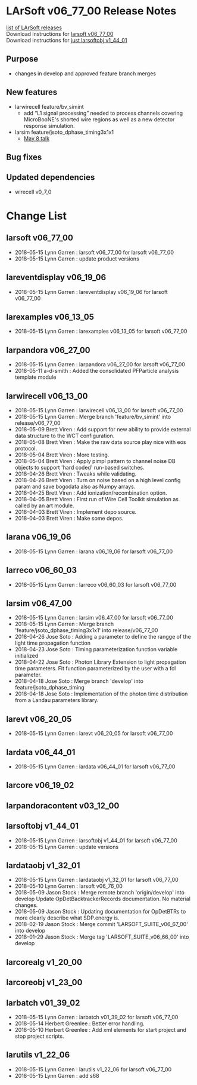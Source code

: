 # LArSoft v06_77_00 Release Notes



[list of LArSoft releases](LArSoft_release_list)  
Download instructions for [larsoft v06_77_00](http://scisoft.fnal.gov/scisoft/bundles/larsoft/v06_77_00/larsoft-v06_77_00.html)  
Download instructions for [just larsoftobj v1_44_01](http://scisoft.fnal.gov/scisoft/bundles/larsoftobj/v1_44_01/larsoftobj-v1_44_01.html)

## Purpose

-   changes in develop and approved feature branch merges

## New features

-   larwirecell feature/bv_simint
    -   add “L1 signal processing” needed to process channels covering MicroBooNE's shorted wire regions as well as a new detector response simulation.
-   larsim feature/jsoto_dphase_timing3x1x1
    -   [May 8 talk](https://indico.fnal.gov/event/17099/contribution/3/material/slides/0.pdf)

## Bug fixes

## Updated dependencies

-   wirecell v0_7_0

# Change List

## larsoft v06_77_00

-   2018-05-15 Lynn Garren : larsoft v06_77_00 for larsoft v06_77_00
-   2018-05-15 Lynn Garren : update product versions

## lareventdisplay v06_19_06

-   2018-05-15 Lynn Garren : lareventdisplay v06_19_06 for larsoft v06_77_00

## larexamples v06_13_05

-   2018-05-15 Lynn Garren : larexamples v06_13_05 for larsoft v06_77_00

## larpandora v06_27_00

-   2018-05-15 Lynn Garren : larpandora v06_27_00 for larsoft v06_77_00
-   2018-05-11 a-d-smith : Added the consolidated PFParticle analysis template module

## larwirecell v06_13_00

-   2018-05-15 Lynn Garren : larwirecell v06_13_00 for larsoft v06_77_00
-   2018-05-15 Lynn Garren : Merge branch 'feature/bv_simint' into release/v06_77_00
-   2018-05-09 Brett Viren : Add support for new ability to provide external data structure to the WCT configuration.
-   2018-05-08 Brett Viren : Make the raw data source play nice with eos protocol.
-   2018-05-04 Brett Viren : More testing.
-   2018-05-04 Brett Viren : Apply pimpl pattern to channel noise DB objects to support 'hard coded' run-based switches.
-   2018-04-26 Brett Viren : Tweaks while validating.
-   2018-04-26 Brett Viren : Turn on noise based on a high level config param and save bogodata also as Numpy arrays.
-   2018-04-25 Brett Viren : Add ionization/recombination option.
-   2018-04-05 Brett Viren : First run of Wire Cell Toolkit simulation as called by an art module.
-   2018-04-03 Brett Viren : Implement depo source.
-   2018-04-03 Brett Viren : Make some depos.

## larana v06_19_06

-   2018-05-15 Lynn Garren : larana v06_19_06 for larsoft v06_77_00

## larreco v06_60_03

-   2018-05-15 Lynn Garren : larreco v06_60_03 for larsoft v06_77_00

## larsim v06_47_00

-   2018-05-15 Lynn Garren : larsim v06_47_00 for larsoft v06_77_00
-   2018-05-15 Lynn Garren : Merge branch 'feature/jsoto_dphase_timing3x1x1' into release/v06_77_00
-   2018-04-26 Jose Soto : Adding a parameter to define the rangge of the light time propagation function
-   2018-04-23 Jose Soto : Timing parameterization function variable initialized
-   2018-04-22 Jose Soto : Photon Library Extension to light propagation time parameters. Fit function parameterized by the user with a fcl parameter.
-   2018-04-18 Jose Soto : Merge branch 'develop' into feature/jsoto_dphase_timing
-   2018-04-18 Jose Soto : Implementation of the photon time distribution from a Landau parameters library.

## larevt v06_20_05

-   2018-05-15 Lynn Garren : larevt v06_20_05 for larsoft v06_77_00

## lardata v06_44_01

-   2018-05-15 Lynn Garren : lardata v06_44_01 for larsoft v06_77_00

## larcore v06_19_02

## larpandoracontent v03_12_00

## larsoftobj v1_44_01

-   2018-05-15 Lynn Garren : larsoftobj v1_44_01 for larsoft v06_77_00
-   2018-05-15 Lynn Garren : update versions

## lardataobj v1_32_01

-   2018-05-15 Lynn Garren : lardataobj v1_32_01 for larsoft v06_77_00
-   2018-05-10 Lynn Garren : larsoft v06_76_00
-   2018-05-09 Jason Stock : Merge remote branch 'origin/develop' into develop Update OpDetBacktrackerRecords documentation. No material changes.
-   2018-05-09 Jason Stock : Updating documentation for OpDetBTRs to more clearly describe what SDP.energy is.
-   2018-02-19 Jason Stock : Merge commit 'LARSOFT_SUITE_v06_67_00' into develop
-   2018-01-29 Jason Stock : Merge tag 'LARSOFT_SUITE_v06_66_00' into develop

## larcorealg v1_20_00

## larcoreobj v1_23_00

## larbatch v01_39_02

-   2018-05-15 Lynn Garren : larbatch v01_39_02 for larsoft v06_77_00
-   2018-05-14 Herbert Greenlee : Better error handling.
-   2018-05-10 Herbert Greenlee : Add xml elements for start project and stop project scripts.

## larutils v1_22_06

-   2018-05-15 Lynn Garren : larutils v1_22_06 for larsoft v06_77_00
-   2018-05-15 Lynn Garren : add s68

